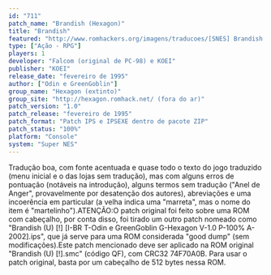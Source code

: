 ```yaml
---
id: "711"
patch_name: "Brandish (Hexagon)"
title: "Brandish"
featured: "http://www.romhackers.org/imagens/traducoes/[SNES] Brandish - Hexagon - 1.png"
type: ["Ação - RPG"]
players: 1
developer: "Falcom (original de PC-98) e KOEI"
publisher: "KOEI"
release_date: "fevereiro de 1995"
author: ["Odin e GreenGoblin"]
group_name: "Hexagon (extinto)"
group_site: "http://hexagon.romhack.net/ (fora do ar)"
patch_version: "1.0"
patch_release: "fevereiro de 1995"
patch_format: "Patch IPS e IPSEXE dentro de pacote ZIP"
patch_status: "100%"
platform: "Console"
system: "Super NES"
---
```


Tradução boa, com fonte acentuada e quase todo o texto do jogo traduzido (menu inicial e o das lojas sem tradução), mas com alguns erros de pontuação (notáveis na introdução), alguns termos sem tradução ("Anel de Anger", provavelmente por desatenção dos autores), abreviações e uma incoerência em particular (a velha indica uma "marreta", mas o nome do item é "martelinho").ATENÇÃO:O patch original foi feito sobre uma ROM com cabeçalho, por conta disso, foi tirado um outro patch nomeado como "Brandish (U) [!] [I-BR T-Odin e GreenGoblin G-Hexagon V-1.0 P-100% A-2002].ips", que já serve para uma ROM considerada "good dump" (sem modificações).Este patch mencionado deve ser aplicado na ROM original "Brandish (U) [!].smc" (código QF), com CRC32 74F70A0B. Para usar o patch original, basta por um cabeçalho de 512 bytes nessa ROM.